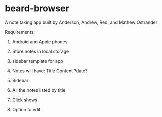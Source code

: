 # beard-browser
A note taking app built by Anderson, Andrew, Red, and Mathew Ostrander

Requirements:
1. Android and Apple phones
2. Store notes in local storage
3. sidebar template for app

4. Notes will have:
	Title
	Content
	?date?

5. Sidebar:
6. All the notes listed by title
7. 	Click shows
8.	Option to edit
